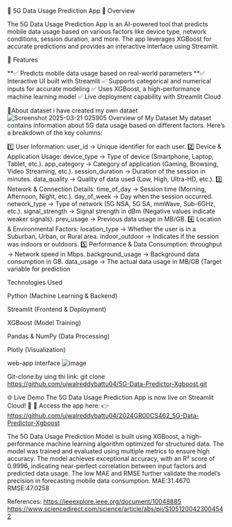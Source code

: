 📡 5G Data Usage Prediction App
🚀 Overview

The 5G Data Usage Prediction App is an AI-powered tool that predicts mobile data usage based on various factors like device type, network conditions, session duration, and more. The app leverages XGBoost for accurate predictions and provides an interactive interface using Streamlit.

📌 Features

**✅ Predicts mobile data usage based on real-world parameters
**✅ Interactive UI built with Streamlit
✅ Supports categorical and numerical inputs for accurate modeling
✅ Uses XGBoost, a high-performance machine learning model
✅ Live deployment capability with Streamlit Cloud

📂About dataset i have created my own dataet
![Screenshot 2025-03-21 025905](https://github.com/user-attachments/assets/516f1346-23c9-4cab-bcfe-8242f7fa382e)
Overview of My Dataset
My dataset contains information about 5G data usage based on different factors. Here’s a breakdown of the key columns:

1️⃣ User Information:
user_id → Unique identifier for each user.
2️⃣ Device & Application Usage:
device_type → Type of device (Smartphone, Laptop, Tablet, etc.).
app_category → Category of application (Gaming, Browsing, Video Streaming, etc.).
session_duration → Duration of the session in minutes.
data_quality → Quality of data used (Low, High, Ultra-HD, etc.).
3️⃣ Network & Connection Details:
time_of_day → Session time (Morning, Afternoon, Night, etc.).
day_of_week → Day when the session occurred.
network_type → Type of network (5G NSA, 5G SA, mmWave, Sub-6GHz, etc.).
signal_strength → Signal strength in dBm (Negative values indicate weaker signals).
prev_usage → Previous data usage in MB/GB.
4️⃣ Location & Environmental Factors:
location_type → Whether the user is in a Suburban, Urban, or Rural area.
indoor_outdoor → Indicates if the session was indoors or outdoors.
5️⃣ Performance & Data Consumption:
throughput → Network speed in Mbps.
background_usage → Background data consumption in GB.
data_usage → The actual data usage in MB/GB (Target variable for prediction

Technologies Used

Python (Machine Learning & Backend)

Streamlit (Frontend & Deployment)

XGBoost (Model Training)

Pandas & NumPy (Data Processing)

Plotly (Visualization)

web-app interface
![image](https://github.com/user-attachments/assets/d03e4ed1-5a1e-4008-941b-553d790ef114)

Git-clone:by uing thi link:
git clone https://github.com/ujwalreddybattu04/5G-Data-Predictor-Xgboost.git

🌐 Live Demo
The 5G Data Usage Prediction App is now live on Streamlit Cloud! 🚀
🔗 Access the app here: 👉https://github.com/ujwalreddybattu04/2024GR00CS462_5G-Data-Predictor-Xgboost

The 5G Data Usage Prediction Model is built using XGBoost, a high-performance machine learning algorithm optimized for structured data. The model was trained and evaluated using multiple metrics to ensure high accuracy.
The model achieves exceptional accuracy, with an R² score of 0.9996, indicating near-perfect correlation between input factors and predicted data usage. The low MAE and RMSE further validate the model’s precision in forecasting mobile data consumption.
MAE:31.4670
RMSE:47.0258

References:
https://ieeexplore.ieee.org/document/10048885
https://www.sciencedirect.com/science/article/abs/pii/S1051200423004542

